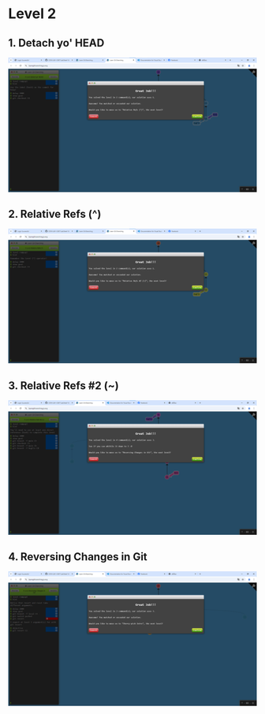 # Level 2

## 1. Detach yo' HEAD

![alt text](image-4.png)

## 2. Relative Refs (^)

![alt text](image-5.png)

## 3. Relative Refs #2 (~)

![alt text](image-6.png)

## 4. Reversing Changes in Git

![alt text](image-7.png)